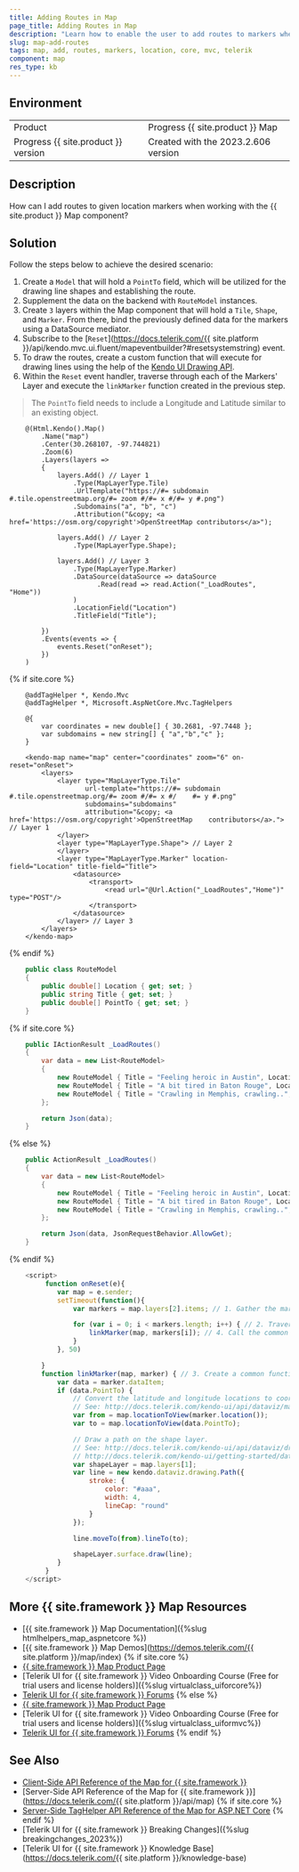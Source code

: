 ```yaml
---
title: Adding Routes in Map
page_title: Adding Routes in Map
description: "Learn how to enable the user to add routes to markers when working with the Telerik UI for {{ site.framework }} Map component."
slug: map-add-routes
tags: map, add, routes, markers, location, core, mvc, telerik
component: map
res_type: kb
---
```


## Environment
<table>
 <tr>
  <td>Product</td>
  <td>Progress {{ site.product }} Map</td>
 </tr>
 <tr>
  <td>Progress {{ site.product }} version</td>
  <td>Created with the 2023.2.606 version</td>
 </tr>
</table>


## Description

How can I add routes to given location markers when working with the {{ site.product }} Map component?

## Solution

Follow the steps below to achieve the desired scenario:

1. Create a `Model` that will hold a `PointTo` field, which will be utilized for the drawing line shapes and establishing the route.
1. Supplement the data on the backend with `RouteModel` instances.
1. Create `3` layers within the Map component that will hold a `Tile`, `Shape`, and `Marker`. From there, bind the previously defined data for the markers using a DataSource mediator.
1. Subscribe to the [`Reset`](https://docs.telerik.com/{{ site.platform }}/api/kendo.mvc.ui.fluent/mapeventbuilder?#resetsystemstring) event.
1. To draw the routes, create a custom function that will execute for drawing lines using the help of the [Kendo UI Drawing API](https://docs.telerik.com/kendo-ui/framework/drawing/overview).
1. Within the `Reset` event handler, traverse through each of the Markers' Layer and execute the `linkMarker` function created in the previous step.

> The `PointTo` field needs to include a Longitude and Latitude similar to an existing object.

```Index.cshtml
    @(Html.Kendo().Map()
        .Name("map")
        .Center(30.268107, -97.744821)
        .Zoom(6)
        .Layers(layers =>
        {
            layers.Add() // Layer 1
                .Type(MapLayerType.Tile)
                .UrlTemplate("https://#= subdomain #.tile.openstreetmap.org/#= zoom #/#= x #/#= y #.png")
                .Subdomains("a", "b", "c")
                .Attribution("&copy; <a href='https://osm.org/copyright'>OpenStreetMap contributors</a>");

            layers.Add() // Layer 2
                .Type(MapLayerType.Shape);

            layers.Add() // Layer 3
                .Type(MapLayerType.Marker)
                .DataSource(dataSource => dataSource
                      .Read(read => read.Action("_LoadRoutes", "Home"))
                )
                .LocationField("Location")
                .TitleField("Title");

        })
        .Events(events => {
            events.Reset("onReset");
        })
    )
```
{% if site.core %}
```TagHelper
    @addTagHelper *, Kendo.Mvc
    @addTagHelper *, Microsoft.AspNetCore.Mvc.TagHelpers

    @{
        var coordinates = new double[] { 30.2681, -97.7448 };
        var subdomains = new string[] { "a","b","c" };
    }

    <kendo-map name="map" center="coordinates" zoom="6" on-reset="onReset">
        <layers>
            <layer type="MapLayerType.Tile" 
                   url-template="https://#= subdomain #.tile.openstreetmap.org/#= zoom #/#= x #/    #= y #.png"
                   subdomains="subdomains"
                   attribution="&copy; <a href='https://osm.org/copyright'>OpenStreetMap    contributors</a>."> // Layer 1
            </layer>
            <layer type="MapLayerType.Shape"> // Layer 2
            </layer>
            <layer type="MapLayerType.Marker" location-field="Location" title-field="Title">
                <datasource>
                    <transport>
                        <read url="@Url.Action("_LoadRoutes","Home")" type="POST"/>
                    </transport>
                </datasource>
            </layer> // Layer 3
        </layers>
    </kendo-map>
```
{% endif %}
```Model.cs
    public class RouteModel
    {
        public double[] Location { get; set; }
        public string Title { get; set; }
        public double[] PointTo { get; set; }
    }
```
{% if site.core %}
```Controller.cs
    public IActionResult _LoadRoutes()
    {
        var data = new List<RouteModel>
        {
            new RouteModel { Title = "Feeling heroic in Austin", Location = new double[] { 30.268107, -97.744821 }, PointTo = new double[] { 30.4515, -91.1871 } },
            new RouteModel { Title = "A bit tired in Baton Rouge", Location = new double[] { 30.4515, -91.1871 }, PointTo = new double[] { 35.1495, -90.0490 } },
            new RouteModel { Title = "Crawling in Memphis, crawling..", Location = new double[] { 35.1495, -90.0490 } }
        };

        return Json(data);
    }
```
{% else %}
```Controller.cs
    public ActionResult _LoadRoutes()
    {
        var data = new List<RouteModel>
        {
            new RouteModel { Title = "Feeling heroic in Austin", Location = new double[] { 30.268107, -97.744821 }, PointTo = new double[] { 30.4515, -91.1871 } },
            new RouteModel { Title = "A bit tired in Baton Rouge", Location = new double[] { 30.4515, -91.1871 }, PointTo = new double[] { 35.1495, -90.0490 } },
            new RouteModel { Title = "Crawling in Memphis, crawling..", Location = new double[] { 35.1495, -90.0490 } }
        };

        return Json(data, JsonRequestBehavior.AllowGet);
    }
```
{% endif %}

```Script.js
    <script>
         function onReset(e){
            var map = e.sender;
            setTimeout(function(){
                var markers = map.layers[2].items; // 1. Gather the marker item object references.

                for (var i = 0; i < markers.length; i++) { // 2. Traverse through each of the markers.
                    linkMarker(map, markers[i]); // 4. Call the common function.
                }
            }, 50)

        }
        function linkMarker(map, marker) { // 3. Create a common function for creating the marker item.
            var data = marker.dataItem;
            if (data.PointTo) {
                // Convert the latitude and longitude locations to coordinates on the screen.
                // See: http://docs.telerik.com/kendo-ui/api/dataviz/map#methods-eventToView
                var from = map.locationToView(marker.location());
                var to = map.locationToView(data.PointTo);

                // Draw a path on the shape layer.
                // See: http://docs.telerik.com/kendo-ui/api/dataviz/drawing/path
                // http://docs.telerik.com/kendo-ui/getting-started/dataviz/drawing/basic-shapes
                var shapeLayer = map.layers[1];
                var line = new kendo.dataviz.drawing.Path({
                    stroke: {
                        color: "#aaa",
                        width: 4,
                        lineCap: "round"
                    }
                });

                line.moveTo(from).lineTo(to);

                shapeLayer.surface.draw(line);
            }
         }
    </script>
```

## More {{ site.framework }} Map Resources
* [{{ site.framework }} Map Documentation]({%slug htmlhelpers_map_aspnetcore %})
* [{{ site.framework }} Map Demos](https://demos.telerik.com/{{ site.platform }}/map/index)
{% if site.core %}
* [{{ site.framework }} Map Product Page](https://www.telerik.com/aspnet-core-ui/map)
* [Telerik UI for {{ site.framework }} Video Onboarding Course (Free for trial users and license holders)]({%slug virtualclass_uiforcore%})
* [Telerik UI for {{ site.framework }} Forums](https://www.telerik.com/forums/aspnet-core-ui)
{% else %}
* [{{ site.framework }} Map Product Page](https://www.telerik.com/aspnet-mvc/map)
* [Telerik UI for {{ site.framework }} Video Onboarding Course (Free for trial users and license holders)]({%slug virtualclass_uiformvc%})
* [Telerik UI for {{ site.framework }} Forums](https://www.telerik.com/forums/aspnet-mvc)
{% endif %}

## See Also

* [Client-Side API Reference of the Map for {{ site.framework }}](https://docs.telerik.com/kendo-ui/api/javascript/dataviz/map)
* [Server-Side API Reference of the Map for {{ site.framework }}](https://docs.telerik.com/{{ site.platform }}/api/map)
{% if site.core %}
* [Server-Side TagHelper API Reference of the Map for ASP.NET Core](https://docs.telerik.com/aspnet-core/api/taghelpers/map)
{% endif %}
* [Telerik UI for {{ site.framework }} Breaking Changes]({%slug breakingchanges_2023%})
* [Telerik UI for {{ site.framework }} Knowledge Base](https://docs.telerik.com/{{ site.platform }}/knowledge-base)


